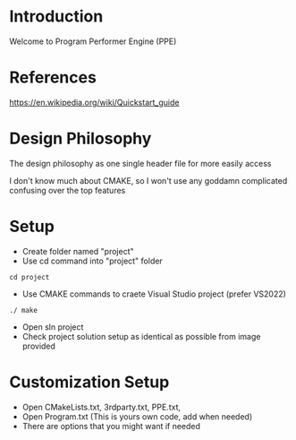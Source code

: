 # Introduction
Welcome to Program Performer Engine (PPE)

# References
https://en.wikipedia.org/wiki/Quickstart_guide

# Design Philosophy
The design philosophy as one single header file for more easily access

I don't know much about CMAKE, so I won't use any goddamn complicated confusing over the top features

# Setup
- Create folder named "project"
- Use cd command into "project" folder
```
cd project
```
- Use CMAKE commands to craete Visual Studio project (prefer VS2022)
```
./ make
```
- Open sln project
- Check project solution setup as identical as possible from image provided

# Customization Setup
- Open CMakeLists.txt, 3rdparty.txt, PPE.txt, 
- Open Program.txt (This is yours own code, add when needed)
- There are options that you might want if needed
